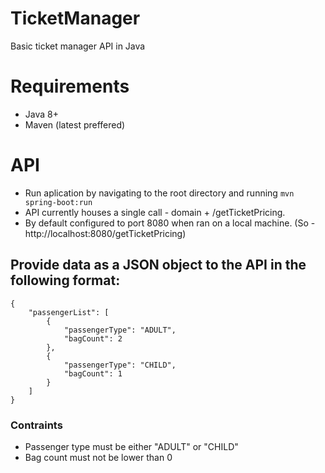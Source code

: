 # TicketManager
Basic ticket manager API in Java


# Requirements
- Java 8+
- Maven (latest preffered)

# API
- Run aplication by navigating to the root directory and running ```mvn spring-boot:run```
- API currently houses a single call - domain + /getTicketPricing.
- By default configured to port 8080 when ran on a local machine. (So - http://localhost:8080/getTicketPricing)

## Provide data as a JSON object to the API in the following format:

```
{
    "passengerList": [
        {
            "passengerType": "ADULT",
            "bagCount": 2
        },
        {
            "passengerType": "CHILD",
            "bagCount": 1
        }
    ]
}
```

### Contraints
- Passenger type must be either "ADULT" or "CHILD"
- Bag count must not be lower than 0
